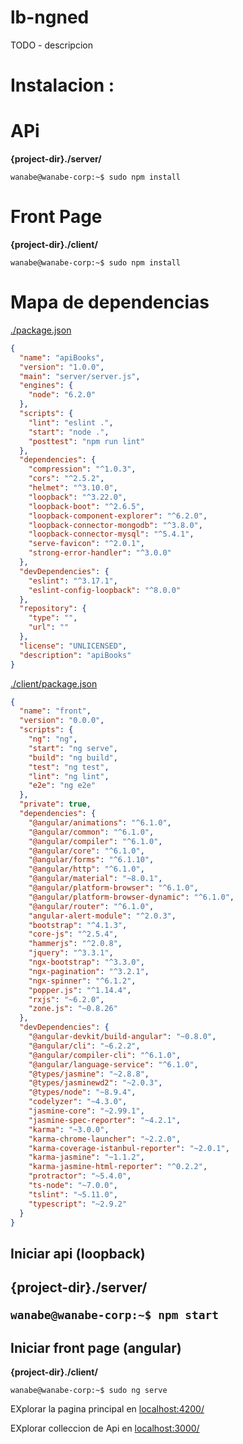 # lb-ngned



TODO - descripcion





# Instalacion : 

 # APi 

**{project-dir}./server/**

```console
wanabe@wanabe-corp:~$ sudo npm install

```

  # Front Page 
  
  **{project-dir}./client/**
  
  ```console
wanabe@wanabe-corp:~$ sudo npm install

```

# Mapa de dependencias

[./package.json](https://github.com/theboshy/lb-ngned/blob/master/package.json)

```json
{
  "name": "apiBooks",
  "version": "1.0.0",
  "main": "server/server.js",
  "engines": {
    "node": "6.2.0"
  },
  "scripts": {
    "lint": "eslint .",
    "start": "node .",
    "posttest": "npm run lint"
  },
  "dependencies": {
    "compression": "^1.0.3",
    "cors": "^2.5.2",
    "helmet": "^3.10.0",
    "loopback": "^3.22.0",
    "loopback-boot": "^2.6.5",
    "loopback-component-explorer": "^6.2.0",
    "loopback-connector-mongodb": "^3.8.0",
    "loopback-connector-mysql": "^5.4.1",
    "serve-favicon": "^2.0.1",
    "strong-error-handler": "^3.0.0"
  },
  "devDependencies": {
    "eslint": "^3.17.1",
    "eslint-config-loopback": "^8.0.0"
  },
  "repository": {
    "type": "",
    "url": ""
  },
  "license": "UNLICENSED",
  "description": "apiBooks"
}
```


[./client/package.json](https://github.com/theboshy/lb-ngned/blob/master/client/package.json)
```json
{
  "name": "front",
  "version": "0.0.0",
  "scripts": {
    "ng": "ng",
    "start": "ng serve",
    "build": "ng build",
    "test": "ng test",
    "lint": "ng lint",
    "e2e": "ng e2e"
  },
  "private": true,
  "dependencies": {
    "@angular/animations": "^6.1.0",
    "@angular/common": "^6.1.0",
    "@angular/compiler": "^6.1.0",
    "@angular/core": "^6.1.0",
    "@angular/forms": "^6.1.10",
    "@angular/http": "^6.1.0",
    "@angular/material": "~8.0.1",
    "@angular/platform-browser": "^6.1.0",
    "@angular/platform-browser-dynamic": "^6.1.0",
    "@angular/router": "^6.1.0",
    "angular-alert-module": "^2.0.3",
    "bootstrap": "^4.1.3",
    "core-js": "^2.5.4",
    "hammerjs": "^2.0.8",
    "jquery": "^3.3.1",
    "ngx-bootstrap": "^3.3.0",
    "ngx-pagination": "^3.2.1",
    "ngx-spinner": "^6.1.2",
    "popper.js": "^1.14.4",
    "rxjs": "~6.2.0",
    "zone.js": "~0.8.26"
  },
  "devDependencies": {
    "@angular-devkit/build-angular": "~0.8.0",
    "@angular/cli": "~6.2.2",
    "@angular/compiler-cli": "^6.1.0",
    "@angular/language-service": "^6.1.0",
    "@types/jasmine": "~2.8.8",
    "@types/jasminewd2": "~2.0.3",
    "@types/node": "~8.9.4",
    "codelyzer": "~4.3.0",
    "jasmine-core": "~2.99.1",
    "jasmine-spec-reporter": "~4.2.1",
    "karma": "~3.0.0",
    "karma-chrome-launcher": "~2.2.0",
    "karma-coverage-istanbul-reporter": "~2.0.1",
    "karma-jasmine": "~1.1.2",
    "karma-jasmine-html-reporter": "^0.2.2",
    "protractor": "~5.4.0",
    "ts-node": "~7.0.0",
    "tslint": "~5.11.0",
    "typescript": "~2.9.2"
  }
}
```

<h2>Iniciar api (loopback)<h2>


**{project-dir}./server/**


```console
wanabe@wanabe-corp:~$ npm start 
```


<h2>Iniciar front page (angular)</h2>

  **{project-dir}./client/**
  
  
  ```console
wanabe@wanabe-corp:~$ sudo ng serve

```




EXplorar la pagina principal en [localhost:4200/](localhost:4200/)

EXplorar colleccion de Api en [localhost:3000/](localhost:3000/explorer)



